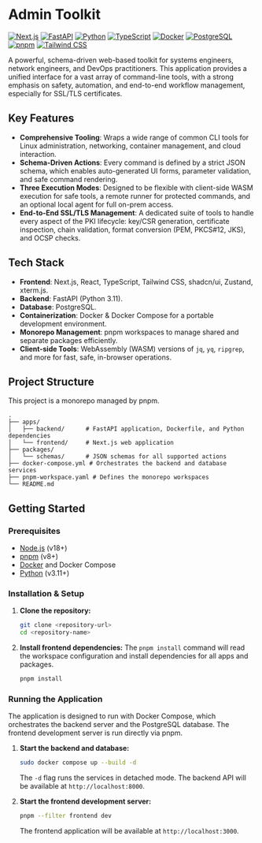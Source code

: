 # Admin Toolkit

[![Next.js](https://img.shields.io/badge/Next.js-000000?style=for-the-badge&logo=next.js&logoColor=white)](https://nextjs.org/)
[![FastAPI](https://img.shields.io/badge/FastAPI-009688?style=for-the-badge&logo=fastapi&logoColor=white)](https://fastapi.tiangolo.com/)
[![Python](https://img.shields.io/badge/Python-3776AB?style=for-the-badge&logo=python&logoColor=white)](https://www.python.org/)
[![TypeScript](https://img.shields.io/badge/TypeScript-3178C6?style=for-the-badge&logo=typescript&logoColor=white)](https://www.typescriptlang.org/)
[![Docker](https://img.shields.io/badge/Docker-2496ED?style=for-the-badge&logo=docker&logoColor=white)](https://www.docker.com/)
[![PostgreSQL](https://img.shields.io/badge/PostgreSQL-4169E1?style=for-the-badge&logo=postgresql&logoColor=white)](https://www.postgresql.org/)
[![pnpm](https://img.shields.io/badge/pnpm-F69220?style=for-the-badge&logo=pnpm&logoColor=white)](https://pnpm.io/)
[![Tailwind CSS](https://img.shields.io/badge/Tailwind_CSS-38B2AC?style=for-the-badge&logo=tailwind-css&logoColor=white)](https://tailwindcss.com/)

A powerful, schema-driven web-based toolkit for systems engineers, network engineers, and DevOps practitioners. This application provides a unified interface for a vast array of command-line tools, with a strong emphasis on safety, automation, and end-to-end workflow management, especially for SSL/TLS certificates.

## Key Features

- **Comprehensive Tooling**: Wraps a wide range of common CLI tools for Linux administration, networking, container management, and cloud interaction.
- **Schema-Driven Actions**: Every command is defined by a strict JSON schema, which enables auto-generated UI forms, parameter validation, and safe command rendering.
- **Three Execution Modes**: Designed to be flexible with client-side WASM execution for safe tools, a remote runner for protected commands, and an optional local agent for full on-prem access.
- **End-to-End SSL/TLS Management**: A dedicated suite of tools to handle every aspect of the PKI lifecycle: key/CSR generation, certificate inspection, chain validation, format conversion (PEM, PKCS#12, JKS), and OCSP checks.

## Tech Stack

- **Frontend**: Next.js, React, TypeScript, Tailwind CSS, shadcn/ui, Zustand, xterm.js.
- **Backend**: FastAPI (Python 3.11).
- **Database**: PostgreSQL.
- **Containerization**: Docker & Docker Compose for a portable development environment.
- **Monorepo Management**: pnpm workspaces to manage shared and separate packages efficiently.
- **Client-side Tools**: WebAssembly (WASM) versions of `jq`, `yq`, `ripgrep`, and more for fast, safe, in-browser operations.

## Project Structure

This project is a monorepo managed by pnpm.

```
.
├── apps/
│   ├── backend/      # FastAPI application, Dockerfile, and Python dependencies
│   └── frontend/     # Next.js web application
├── packages/
│   └── schemas/      # JSON schemas for all supported actions
├── docker-compose.yml # Orchestrates the backend and database services
├── pnpm-workspace.yaml # Defines the monorepo workspaces
└── README.md
```

## Getting Started

### Prerequisites

- [Node.js](https://nodejs.org/) (v18+)
- [pnpm](https://pnpm.io/installation) (v8+)
- [Docker](https://www.docker.com/get-started) and Docker Compose
- [Python](https://www.python.org/downloads/) (v3.11+)

### Installation & Setup

1.  **Clone the repository:**
    ```bash
    git clone <repository-url>
    cd <repository-name>
    ```

2.  **Install frontend dependencies:**
    The `pnpm install` command will read the workspace configuration and install dependencies for all apps and packages.
    ```bash
    pnpm install
    ```

### Running the Application

The application is designed to run with Docker Compose, which orchestrates the backend server and the PostgreSQL database. The frontend development server is run directly via pnpm.

1.  **Start the backend and database:**
    ```bash
    sudo docker compose up --build -d
    ```
    The `-d` flag runs the services in detached mode. The backend API will be available at `http://localhost:8000`.

2.  **Start the frontend development server:**
    ```bash
    pnpm --filter frontend dev
    ```
    The frontend application will be available at `http://localhost:3000`.

